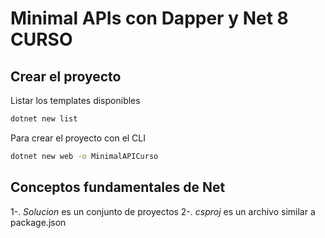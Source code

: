 # Minimal APIs con Dapper y Net 8 CURSO

## Crear el proyecto

Listar los templates disponibles

```bash
dotnet new list
```

Para crear el proyecto con el CLI

```bash
dotnet new web -o MinimalAPICurso
```

## Conceptos fundamentales de Net

1-. _Solucion_ es un conjunto de proyectos
2-. _csproj_ es un archivo similar a package.json
